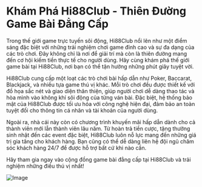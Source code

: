 # Khám Phá Hi88Club - Thiên Đường Game Bài Đẳng Cấp

Trong thế giới game trực tuyến sôi động, Hi88Club nổi lên như một điểm sáng đặc biệt với những trải nghiệm chơi game đỉnh cao và sự đa dạng của các trò chơi. Đây không chỉ là nơi để giải trí mà còn là thiên đường mang đến cơ hội kiếm tiền thực tế cho người dùng. Hãy cùng khám phá thế giới game bài tại Hi88Club, nơi bạn có thể tận hưởng những phút giây tuyệt vời.

Hi88Club cung cấp một loạt các trò chơi bài hấp dẫn như Poker, Baccarat, Blackjack, và nhiều tựa game thú vị khác. Mỗi trò chơi đều được thiết kế với đồ họa sắc nét và giao diện thân thiện, giúp người chơi dễ dàng thao tác và hòa mình vào không khí sôi động của từng ván bài. Đặc biệt, hệ thống bảo mật của Hi88Club được tối ưu hóa với công nghệ hiện đại, đảm bảo an toàn tuyệt đối cho thông tin cá nhân và tài khoản của người dùng.

Ngoài ra, nhà cái này còn có chương trình khuyến mãi hấp dẫn dành cho cả thành viên mới lẫn thành viên lâu năm. Từ hoàn trả tiền cược, tặng thưởng sinh nhật đến các event đặc biệt, Hi88Club luôn nỗ lực mang đến những giá trị gia tăng cho khách hàng. Bạn cũng có thể dễ dàng liên hệ đội ngũ chăm sóc khách hàng 24/7 để được hỗ trợ bất cứ khi nào cần.

Hãy tham gia ngay vào cộng đồng game bài đẳng cấp tại Hi88Club và trải nghiệm những điều thú vị nhất!  

![Image](https://github.com/user-attachments/assets/bd51ea9f-0666-407b-a7a7-98ead6de688c)